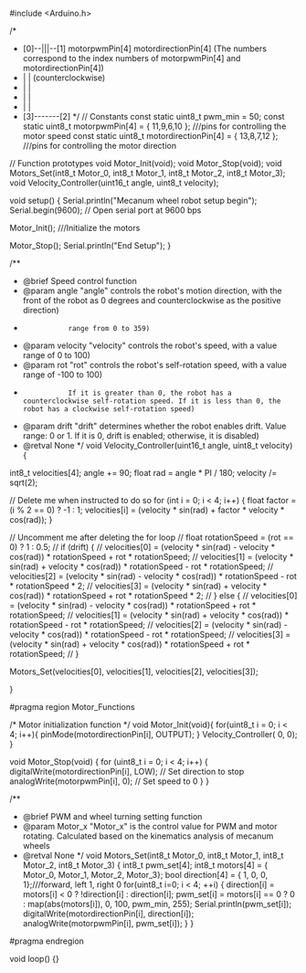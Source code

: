 #include <Arduino.h>

/*
* [0]--|||--[1]       motorpwmPin[4] motordirectionPin[4] (The numbers correspond to the index numbers of motorpwmPin[4] and motordirectionPin[4])
*  |         |          (counterclockwise)
*  |         |        
*  |         |        
*  |         |        
* [3]-------[2]
*/
// Constants
const static uint8_t pwm_min = 50;
const static uint8_t motorpwmPin[4] =  { 11,9,6,10 };  ///pins for controlling the motor speed
const static uint8_t motordirectionPin[4] = { 13,8,7,12 };  ///pins for controlling the motor direction

// Function prototypes
void Motor_Init(void);
void Motor_Stop(void);
void Motors_Set(int8_t Motor_0, int8_t Motor_1, int8_t Motor_2, int8_t Motor_3);
void Velocity_Controller(uint16_t angle, uint8_t velocity);


void setup() {
  Serial.println("Mecanum wheel robot setup begin");
  Serial.begin(9600);  // Open serial port at 9600 bps

  Motor_Init(); ///Initialize the motors

  Motor_Stop();
  Serial.println("End Setup");
}

/**
 * @brief Speed control function
 * @param angle   "angle" controls the robot's motion direction, with the front of the robot as 0 degrees and counterclockwise as the positive direction)
 *                range from 0 to 359)
 * @param velocity   "velocity" controls the robot's speed, with a value range of 0 to 100)
 * @param rot     "rot" controls the robot's self-rotation speed, with a value range of -100 to 100)
 *                If it is greater than 0, the robot has a counterclockwise self-rotation speed. If it is less than 0, the robot has a clockwise self-rotation speed)
 * @param drift   "drift" determines whether the robot enables drift. Value range: 0 or 1. If it is 0, drift is enabled; otherwise, it is disabled)
 * @retval None
 */
void Velocity_Controller(uint16_t angle, uint8_t velocity) {

  int8_t velocities[4];
  angle += 90;
  float rad = angle * PI / 180;
  velocity /= sqrt(2);
 
 // Delete me when instructed to do so
  for (int i = 0; i < 4; i++) {
    float factor = (i % 2 == 0) ? -1 : 1;
    velocities[i] = (velocity * sin(rad) + factor * velocity * cos(rad));
  }

// Uncomment me after deleting the for loop
//   float rotationSpeed = (rot == 0) ? 1 : 0.5;
//   if (drift) {
//     velocities[0] = (velocity * sin(rad) - velocity * cos(rad)) * rotationSpeed + rot * rotationSpeed;
//     velocities[1] = (velocity * sin(rad) + velocity * cos(rad)) * rotationSpeed - rot * rotationSpeed;
//     velocities[2] = (velocity * sin(rad) - velocity * cos(rad)) * rotationSpeed - rot * rotationSpeed * 2;
//     velocities[3] = (velocity * sin(rad) + velocity * cos(rad)) * rotationSpeed + rot * rotationSpeed * 2;
//   } else {
//     velocities[0] = (velocity * sin(rad) - velocity * cos(rad)) * rotationSpeed + rot * rotationSpeed;
//     velocities[1] = (velocity * sin(rad) + velocity * cos(rad)) * rotationSpeed - rot * rotationSpeed;
//     velocities[2] = (velocity * sin(rad) - velocity * cos(rad)) * rotationSpeed - rot * rotationSpeed;
//     velocities[3] = (velocity * sin(rad) + velocity * cos(rad)) * rotationSpeed + rot * rotationSpeed;
//   }

  Motors_Set(velocities[0], velocities[1], velocities[2], velocities[3]);

}

#pragma region Motor_Functions

 /* Motor initialization function */
void Motor_Init(void){
  for(uint8_t i = 0; i < 4; i++){
    pinMode(motordirectionPin[i], OUTPUT);
  }
  Velocity_Controller( 0, 0);
} 


void Motor_Stop(void) {
  for (uint8_t i = 0; i < 4; i++) {
    digitalWrite(motordirectionPin[i], LOW); // Set direction to stop
    analogWrite(motorpwmPin[i], 0); // Set speed to 0
  }
}

/**
 * @brief PWM and wheel turning setting function
 * @param Motor_x   "Motor_x" is the control value for PWM and motor rotating. Calculated based on the kinematics analysis of mecanum wheels
 * @retval None
 */
void Motors_Set(int8_t Motor_0, int8_t Motor_1, int8_t Motor_2, int8_t Motor_3) {
  int8_t pwm_set[4];
  int8_t motors[4] = { Motor_0, Motor_1, Motor_2, Motor_3};
  bool direction[4] = { 1, 0, 0, 1};///forward, left 1, right 0
  for(uint8_t i=0; i < 4; ++i) {
    direction[i] = motors[i] < 0 ? !direction[i] : direction[i];
      pwm_set[i] = motors[i] == 0 ? 0 : map(abs(motors[i]), 0, 100, pwm_min, 255);
      Serial.println(pwm_set[i]);
      digitalWrite(motordirectionPin[i], direction[i]);
      analogWrite(motorpwmPin[i], pwm_set[i]);
  }
}

#pragma endregion


  void loop() {}
  